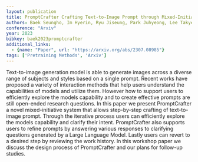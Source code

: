 ```yaml
---
layout: publication
title: PromptCrafter Crafting Text-to-Image Prompt through Mixed-Initiative Dialogue with LLM
authors: Baek Seungho, Im Hyerin, Ryu Jiseung, Park Juhyeong, Lee Takyeon
conference: "Arxiv"
year: 2023
bibkey: baek2023promptcrafter
additional_links:
  - {name: "Paper", url: "https://arxiv.org/abs/2307.08985"}
tags: ['Pretraining Methods', 'Arxiv']
---
```

Text-to-image generation model is able to generate images across a diverse range of subjects and styles based on a single prompt. Recent works have proposed a variety of interaction methods that help users understand the capabilities of models and utilize them. However how to support users to efficiently explore the models capability and to create effective prompts are still open-ended research questions. In this paper we present PromptCrafter a novel mixed-initiative system that allows step-by-step crafting of text-to-image prompt. Through the iterative process users can efficiently explore the models capability and clarify their intent. PromptCrafter also supports users to refine prompts by answering various responses to clarifying questions generated by a Large Language Model. Lastly users can revert to a desired step by reviewing the work history. In this workshop paper we discuss the design process of PromptCrafter and our plans for follow-up studies.
